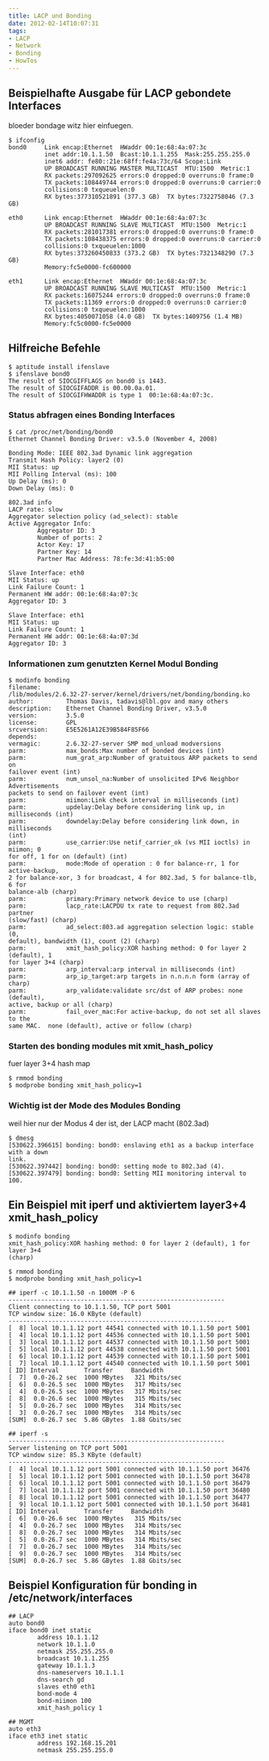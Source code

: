 ```yaml
---
title: LACP und Bonding
date: 2012-02-14T10:07:31
tags: 
- LACP
- Network
- Bonding
- HowTos
---
```


## Beispielhafte Ausgabe für LACP gebondete Interfaces

bloeder bondage witz hier einfuegen.

    $ ifconfig
    bond0     Link encap:Ethernet  HWaddr 00:1e:68:4a:07:3c
              inet addr:10.1.1.50  Bcast:10.1.1.255  Mask:255.255.255.0
              inet6 addr: fe80::21e:68ff:fe4a:73c/64 Scope:Link
              UP BROADCAST RUNNING MASTER MULTICAST  MTU:1500  Metric:1
              RX packets:297092625 errors:0 dropped:0 overruns:0 frame:0
              TX packets:108449744 errors:0 dropped:0 overruns:0 carrier:0
              collisions:0 txqueuelen:0
              RX bytes:377310521891 (377.3 GB)  TX bytes:7322758046 (7.3 GB)

    eth0      Link encap:Ethernet  HWaddr 00:1e:68:4a:07:3c
              UP BROADCAST RUNNING SLAVE MULTICAST  MTU:1500  Metric:1
              RX packets:281017381 errors:0 dropped:0 overruns:0 frame:0
              TX packets:108438375 errors:0 dropped:0 overruns:0 carrier:0
              collisions:0 txqueuelen:1000
              RX bytes:373260450833 (373.2 GB)  TX bytes:7321348290 (7.3 GB)
              Memory:fc5e0000-fc600000

    eth1      Link encap:Ethernet  HWaddr 00:1e:68:4a:07:3c
              UP BROADCAST RUNNING SLAVE MULTICAST  MTU:1500  Metric:1
              RX packets:16075244 errors:0 dropped:0 overruns:0 frame:0
              TX packets:11369 errors:0 dropped:0 overruns:0 carrier:0
              collisions:0 txqueuelen:1000
              RX bytes:4050071058 (4.0 GB)  TX bytes:1409756 (1.4 MB)
              Memory:fc5c0000-fc5e0000

## Hilfreiche Befehle

    $ aptitude install ifenslave
    $ ifenslave bond0
    The result of SIOCGIFFLAGS on bond0 is 1443.
    The result of SIOCGIFADDR is 00.00.0a.01.
    The result of SIOCGIFHWADDR is type 1  00:1e:68:4a:07:3c.

### Status abfragen eines Bonding Interfaces

    $ cat /proc/net/bonding/bond0
    Ethernet Channel Bonding Driver: v3.5.0 (November 4, 2008)

    Bonding Mode: IEEE 802.3ad Dynamic link aggregation
    Transmit Hash Policy: layer2 (0)
    MII Status: up
    MII Polling Interval (ms): 100
    Up Delay (ms): 0
    Down Delay (ms): 0

    802.3ad info
    LACP rate: slow
    Aggregator selection policy (ad_select): stable
    Active Aggregator Info:
            Aggregator ID: 3
            Number of ports: 2
            Actor Key: 17
            Partner Key: 14
            Partner Mac Address: 78:fe:3d:41:b5:00

    Slave Interface: eth0
    MII Status: up
    Link Failure Count: 1
    Permanent HW addr: 00:1e:68:4a:07:3c
    Aggregator ID: 3

    Slave Interface: eth1
    MII Status: up
    Link Failure Count: 1
    Permanent HW addr: 00:1e:68:4a:07:3d
    Aggregator ID: 3

### Informationen zum genutzten Kernel Modul Bonding

    $ modinfo bonding
    filename:
    /lib/modules/2.6.32-27-server/kernel/drivers/net/bonding/bonding.ko
    author:         Thomas Davis, tadavis@lbl.gov and many others
    description:    Ethernet Channel Bonding Driver, v3.5.0
    version:        3.5.0
    license:        GPL
    srcversion:     E5E5261A12E39B584F85F66
    depends:
    vermagic:       2.6.32-27-server SMP mod_unload modversions
    parm:           max_bonds:Max number of bonded devices (int)
    parm:           num_grat_arp:Number of gratuitous ARP packets to send on
    failover event (int)
    parm:           num_unsol_na:Number of unsolicited IPv6 Neighbor Advertisements
    packets to send on failover event (int)
    parm:           miimon:Link check interval in milliseconds (int)
    parm:           updelay:Delay before considering link up, in milliseconds (int)
    parm:           downdelay:Delay before considering link down, in milliseconds
    (int)
    parm:           use_carrier:Use netif_carrier_ok (vs MII ioctls) in miimon; 0
    for off, 1 for on (default) (int)
    parm:           mode:Mode of operation : 0 for balance-rr, 1 for active-backup,
    2 for balance-xor, 3 for broadcast, 4 for 802.3ad, 5 for balance-tlb, 6 for
    balance-alb (charp)
    parm:           primary:Primary network device to use (charp)
    parm:           lacp_rate:LACPDU tx rate to request from 802.3ad partner
    (slow/fast) (charp)
    parm:           ad_select:803.ad aggregation selection logic: stable (0,
    default), bandwidth (1), count (2) (charp)
    parm:           xmit_hash_policy:XOR hashing method: 0 for layer 2 (default), 1
    for layer 3+4 (charp)
    parm:           arp_interval:arp interval in milliseconds (int)
    parm:           arp_ip_target:arp targets in n.n.n.n form (array of charp)
    parm:           arp_validate:validate src/dst of ARP probes: none (default),
    active, backup or all (charp)
    parm:           fail_over_mac:For active-backup, do not set all slaves to the
    same MAC.  none (default), active or follow (charp)

### Starten des bonding modules mit xmit_hash_policy

fuer layer 3+4 hash map

    $ rmmod bonding
    $ modprobe bonding xmit_hash_policy=1

### Wichtig ist der Mode des Modules Bonding

weil hier nur der Modus 4 der ist, der LACP macht (802.3ad)

    $ dmesg
    [530622.396615] bonding: bond0: enslaving eth1 as a backup interface with a down
    link.
    [530622.397442] bonding: bond0: setting mode to 802.3ad (4).
    [530622.397479] bonding: bond0: Setting MII monitoring interval to 100.

## Ein Beispiel mit iperf und aktiviertem layer3+4 xmit_hash_policy

    $ modinfo bonding
    xmit_hash_policy:XOR hashing method: 0 for layer 2 (default), 1 for layer 3+4
    (charp)

    $ rmmod bonding
    $ modprobe bonding xmit_hash_policy=1

    ## iperf -c 10.1.1.50 -n 1000M -P 6
    ------------------------------------------------------------
    Client connecting to 10.1.1.50, TCP port 5001
    TCP window size: 16.0 KByte (default)
    ------------------------------------------------------------
    [  8] local 10.1.1.12 port 44541 connected with 10.1.1.50 port 5001
    [  4] local 10.1.1.12 port 44536 connected with 10.1.1.50 port 5001
    [  3] local 10.1.1.12 port 44537 connected with 10.1.1.50 port 5001
    [  5] local 10.1.1.12 port 44538 connected with 10.1.1.50 port 5001
    [  6] local 10.1.1.12 port 44539 connected with 10.1.1.50 port 5001
    [  7] local 10.1.1.12 port 44540 connected with 10.1.1.50 port 5001
    [ ID] Interval       Transfer     Bandwidth
    [  7]  0.0-26.2 sec  1000 MBytes   321 Mbits/sec
    [  6]  0.0-26.5 sec  1000 MBytes   317 Mbits/sec
    [  4]  0.0-26.5 sec  1000 MBytes   317 Mbits/sec
    [  8]  0.0-26.6 sec  1000 MBytes   315 Mbits/sec
    [  5]  0.0-26.7 sec  1000 MBytes   314 Mbits/sec
    [  3]  0.0-26.7 sec  1000 MBytes   314 Mbits/sec
    [SUM]  0.0-26.7 sec  5.86 GBytes  1.88 Gbits/sec

    ## iperf -s
    ------------------------------------------------------------
    Server listening on TCP port 5001
    TCP window size: 85.3 KByte (default)
    ------------------------------------------------------------
    [  4] local 10.1.1.12 port 5001 connected with 10.1.1.50 port 36476
    [  5] local 10.1.1.12 port 5001 connected with 10.1.1.50 port 36478
    [  6] local 10.1.1.12 port 5001 connected with 10.1.1.50 port 36479
    [  7] local 10.1.1.12 port 5001 connected with 10.1.1.50 port 36480
    [  8] local 10.1.1.12 port 5001 connected with 10.1.1.50 port 36477
    [  9] local 10.1.1.12 port 5001 connected with 10.1.1.50 port 36481
    [ ID] Interval       Transfer     Bandwidth
    [  6]  0.0-26.6 sec  1000 MBytes   315 Mbits/sec
    [  4]  0.0-26.7 sec  1000 MBytes   314 Mbits/sec
    [  8]  0.0-26.7 sec  1000 MBytes   314 Mbits/sec
    [  5]  0.0-26.7 sec  1000 MBytes   314 Mbits/sec
    [  7]  0.0-26.7 sec  1000 MBytes   314 Mbits/sec
    [  9]  0.0-26.7 sec  1000 MBytes   314 Mbits/sec
    [SUM]  0.0-26.7 sec  5.86 GBytes  1.88 Gbits/sec

## Beispiel Konfiguration für bonding in /etc/network/interfaces #

    ## LACP
    auto bond0
    iface bond0 inet static
            address 10.1.1.12
            network 10.1.1.0
            netmask 255.255.255.0
            broadcast 10.1.1.255
            gateway 10.1.1.3
            dns-nameservers 10.1.1.1
            dns-search gd
            slaves eth0 eth1
            bond-mode 4
            bond-miimon 100
            xmit_hash_policy 1

    ## MGMT
    auto eth3
    iface eth3 inet static
            address 192.168.15.201
            netmask 255.255.255.0